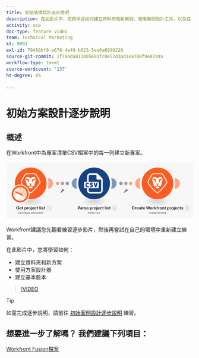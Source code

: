 ```yaml
---
title: 初始情境設計逐步說明
description: 在此影片中，您將學習如何建立資料夾和新案例、使用案例設計工具，以及在 [!DNL Adobe Workfront Fusion].
activity: use
doc-type: feature video
team: Technical Marketing
kt: 9001
exl-id: 78408bf8-e676-4e49-b023-5ea0a6999229
source-git-commit: 1f7a4da813805691fc0e52d3ad1ea708f9e07a9a
workflow-type: tm+mt
source-wordcount: '137'
ht-degree: 0%

---
```


# 初始方案設計逐步說明

## 概述

在Workfront中為專案清單CSV檔案中的每一列建立新專案。

![融合場景的影像](assets/understand-the-basics-1.png)

Workfront建議您先觀看練習逐步影片，然後再嘗試在自己的環境中重新建立練習。

在此影片中，您將學習如何：

* 建立資料夾和新方案
* 使用方案設計器
* 建立基本藍本

>[!VIDEO](https://video.tv.adobe.com/v/335261/?quality=12)

>[!TIP]
>
>如需完成逐步說明，請前往 [初始案例設計逐步說明](https://experienceleague.adobe.com/docs/workfront-learn/tutorials-workfront/fusion/exercises/initial-scenario-design.html?lang=en) 練習。



## 想要進一步了解嗎？ 我們建議下列項目：

[Workfront Fusion檔案](https://experienceleague.adobe.com/docs/workfront/using/adobe-workfront-fusion/workfront-fusion-2.html?lang=en)
